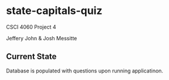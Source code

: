 # state-capitals-quiz

CSCI 4060 Project 4

Jeffery John & Josh Messitte

## Current State

Database is populated with questions upon running applicatinon.
